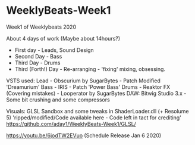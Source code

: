 # WeeklyBeats-Week1
Week1 of Weeklybeats 2020

About 4 days of work (Maybe about 14hours?)
- First day - Leads, Sound Design
- Second Day - Bass
- Third Day - Drums
- Third (Forth!) Day - Re-arranging - 'fixing' mixing, obsessing.


VSTS used:
Lead - Obscurium by SugarBytes - Patch Modified 'Dreamurium'
Bass - IRIS - Patch 'Power Bass'
Drums - Reaktor
FX (Covering mistakes) - Looperator by SugarBytes
DAW: Bitwig Studio 3.x - Some bit crushing and some compressors

Visuals:
GLSL Sandbox and some tweaks in ShaderLoader.dll (+ Resolume 5)
'ripped/modified/Code available here - Code left in tact for crediting'
https://github.com/aday1/WeeklyBeats-Week1/GLSL/


https://youtu.be/6jodTW2EVuo (Schedule Release Jan 6 2020)
